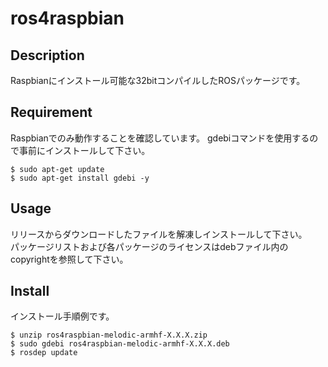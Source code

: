 # ros4raspbian

## Description
Raspbianにインストール可能な32bitコンパイルしたROSパッケージです。   

## Requirement
Raspbianでのみ動作することを確認しています。
gdebiコマンドを使用するので事前にインストールして下さい。  
```
$ sudo apt-get update
$ sudo apt-get install gdebi -y
```

## Usage
リリースからダウンロードしたファイルを解凍しインストールして下さい。  
パッケージリストおよび各パッケージのライセンスはdebファイル内のcopyrightを参照して下さい。   

## Install
インストール手順例です。
```
$ unzip ros4raspbian-melodic-armhf-X.X.X.zip   
$ sudo gdebi ros4raspbian-melodic-armhf-X.X.X.deb   
$ rosdep update
```
